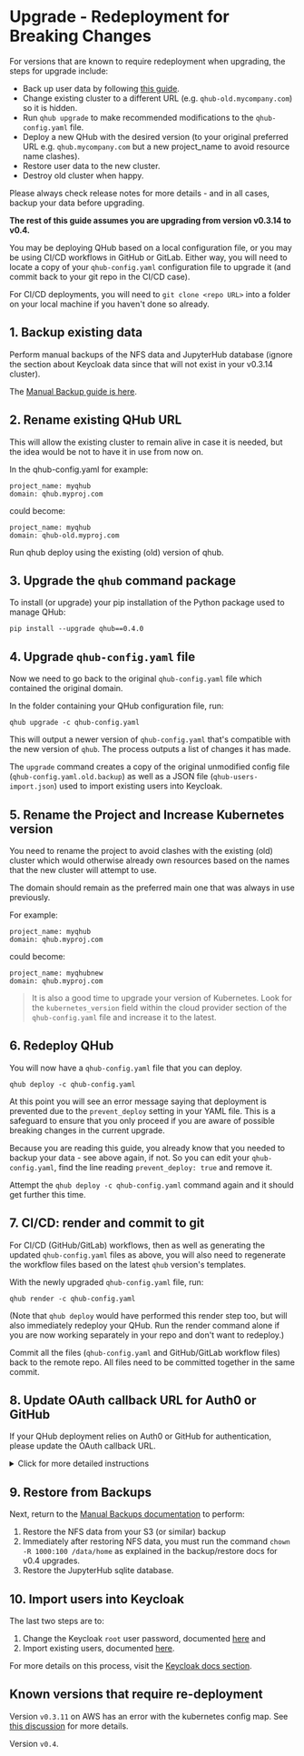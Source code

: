 # Upgrade - Redeployment for Breaking Changes

For versions that are known to require redeployment when upgrading, the steps for upgrade include:

- Back up user data by following [this guide](./backup.md).
- Change existing cluster to a different URL (e.g. `qhub-old.mycompany.com`) so it is hidden.
- Run `qhub upgrade` to make recommended modifications to the `qhub-config.yaml` file.
- Deploy a new QHub with the desired version (to your original preferred URL e.g. `qhub.mycompany.com` but a new project_name to avoid resource name clashes).
- Restore user data to the new cluster.
- Destroy old cluster when happy.

Please always check release notes for more details - and in all cases, backup your data before upgrading.

**The rest of this guide assumes you are upgrading from version v0.3.14 to v0.4.**

You may be deploying QHub based on a local configuration file, or you may be using CI/CD workflows in GitHub or GitLab. Either way, you will need to locate a copy of your `qhub-config.yaml` configuration file to upgrade it (and commit back to your git repo in the CI/CD case).

For CI/CD deployments, you will need to `git clone <repo URL>` into a folder on your local machine if you haven't done so already.

## 1. Backup existing data

Perform manual backups of the NFS data and JupyterHub database (ignore the section about Keycloak data since that will not exist in your v0.3.14 cluster).

The [Manual Backup guide is here](./backup.md).

## 2. Rename existing QHub URL

This will allow the existing cluster to remain alive in case it is needed, but the idea would be not to have it in use from now on.

In the qhub-config.yaml for example:

```
project_name: myqhub
domain: qhub.myproj.com
```

could become:

```
project_name: myqhub
domain: qhub-old.myproj.com
```

Run qhub deploy using the existing (old) version of qhub.

## 3. Upgrade the `qhub` command package

To install (or upgrade) your pip installation of the Python package used to manage QHub:

```shell
pip install --upgrade qhub==0.4.0
```

## 4. Upgrade `qhub-config.yaml` file

Now we need to go back to the original `qhub-config.yaml` file which contained the original domain.

In the folder containing your QHub configuration file, run:

```shell
qhub upgrade -c qhub-config.yaml
```

This will output a newer version of `qhub-config.yaml` that's compatible with the new version of `qhub`. The process outputs a list of changes it has made.

The `upgrade` command creates a copy of the original unmodified config file (`qhub-config.yaml.old.backup`) as well as a JSON file (`qhub-users-import.json`) used to import existing users into Keycloak.

## 5. Rename the Project and Increase Kubernetes version

You need to rename the project to avoid clashes with the existing (old) cluster which would otherwise already own resources based on the names that the new cluster will attempt to use.

The domain should remain as the preferred main one that was always in use previously.

For example:

```
project_name: myqhub
domain: qhub.myproj.com
```

could become:

```
project_name: myqhubnew
domain: qhub.myproj.com
```

> It is also a good time to upgrade your version of Kubernetes. Look for the `kubernetes_version` field within the cloud provider section of the `qhub-config.yaml` file and increase it to the latest.

## 6. Redeploy QHub

You will now have a `qhub-config.yaml` file that you can deploy.

```shell
qhub deploy -c qhub-config.yaml
```

At this point you will see an error message saying that deployment is prevented due to the `prevent_deploy` setting in your YAML file. This is a safeguard to ensure that you only proceed if you are aware of possible breaking changes in the current upgrade.

Because you are reading this guide, you already know that you needed to backup your data - see above again, if not. So you can edit your `qhub-config.yaml`, find the line reading `prevent_deploy: true` and remove it.

Attempt the `qhub deploy -c qhub-config.yaml` command again and it should get further this time.

## 7. CI/CD: render and commit to git

For CI/CD (GitHub/GitLab) workflows, then as well as generating the updated `qhub-config.yaml` files as above, you will also need to regenerate the workflow files based on the latest `qhub` version's templates.

With the newly upgraded `qhub-config.yaml` file, run:

```shell
qhub render -c qhub-config.yaml
```

(Note that `qhub deploy` would have performed this render step too, but will also immediately redeploy your QHub. Run the render command alone if you are now working separately in your repo and don't want to redeploy.)

Commit all the files (`qhub-config.yaml` and GitHub/GitLab workflow files) back to the remote repo. All files need to be committed together in the same commit.

## 8. Update OAuth callback URL for Auth0 or GitHub

If your QHub deployment relies on Auth0 or GitHub for authentication, please update the OAuth callback URL.

<details><summary>Click for more detailed instructions </summary>

1. Navigate to the your Auth0 tenacy homepage and from there select "Applications".

2. Select the "Regular Web Application" with the name of your deployment.

3. Under the "Application URIs" section, paste the new OAuth callback URL in the "Allowed Callback URLs" text block.
- The URL will take the shape:
    ```
    https://{your-qhub-domain}/auth/realms/qhub/broker/auth0/endpoint
    ```

Updating the GitHub Application instead is very similar, but the OAuth callback will be at `https://{your-qhub-domain}/auth/realms/qhub/broker/github/endpoint`

</details>

## 9. Restore from Backups

Next, return to the [Manual Backups documentation](./backup.md) to perform:

1. Restore the NFS data from your S3 (or similar) backup
2. Immediately after restoring NFS data, you must run the command `chown -R 1000:100 /data/home` as explained in the backup/restore docs for v0.4 upgrades.
3. Restore the JupyterHub sqlite database.

## 10. Import users into Keycloak

The last two steps are to:

1. Change the Keycloak `root` user password, documented [here](../installation/login.md#change-keycloak-root-password) and
2. Import existing users, documented [here](../admin_guide/backup.md#import-keycloak).

For more details on this process, visit the [Keycloak docs section](../installation/login.md).


## Known versions that require re-deployment

Version `v0.3.11` on AWS has an error with the kubernetes config map. See [this discussion](https://github.com/Quansight/qhub/discussions/841) for more details.

Version `v0.4`.
